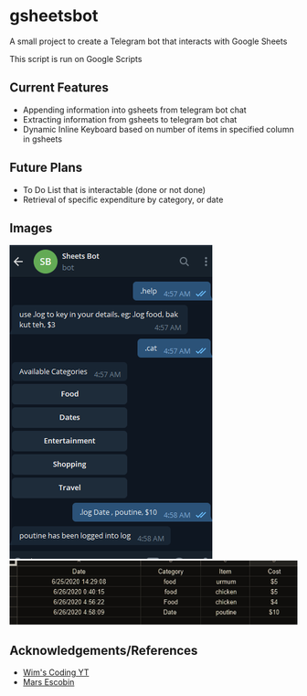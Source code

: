 # gsheetsbot
A small project to create a Telegram bot that interacts with Google Sheets

This script is run on Google Scripts

## Current Features
* Appending information into gsheets from telegram bot chat
* Extracting information from gsheets to telegram bot chat
* Dynamic Inline Keyboard based on number of items in specified column in gsheets

## Future Plans
* To Do List that is interactable (done or not done)
* Retrieval of specific expenditure by category, or date

## Images
![Telegram Bot](/images/sheetsbot.PNG) 
![gsheets](/images/gsheetssheets.PNG) 

## Acknowledgements/References
* [Wim's Coding YT](https://www.youtube.com/watch?v=24EyItKfm50&t=2s&ab_channel=Wim%27sCodingSecrets)
* [Mars Escobin](https://medium.com/@chutzpah/telegram-inline-keyboards-using-google-app-script-f0a0550fde26)
